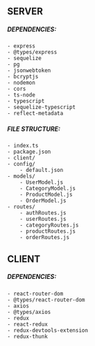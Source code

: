 ## SERVER
##### DEPENDENCIES:
```
- express
- @types/express
- sequelize
- pg
- jsonwebtoken
- bcryptjs
- nodemon
- cors
- ts-node
- typescript
- sequelize-typescript
- reflect-metadata
```
##### FILE STRUCTURE:
```
- index.ts
- package.json
- client/
- config/
    - default.json
- models/
    - UserModel.js
    - CategoryModel.js
    - ProductModel.js
    - OrderModel.js
- routes/
    - authRoutes.js
    - userRoutes.js
    - categoryRoutes.js
    - productRoutes.js
    - orderRoutes.js
```

## CLIENT
##### DEPENDENCIES:
```
- react-router-dom
- @types/react-router-dom
- axios
- @types/axios
- redux
- react-redux
- redux-devtools-extension
- redux-thunk
```